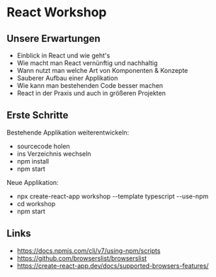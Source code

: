 # React Workshop

## Unsere Erwartungen

- Einblick in React und wie geht's
- Wie macht man React vernünftig und nachhaltig
- Wann nutzt man welche Art von Komponenten & Konzepte
- Sauberer Aufbau einer Applikation
- Wie kann man bestehenden Code besser machen
- React in der Praxis und auch in größeren Projekten

## Erste Schritte

Bestehende Applikation weiterentwickeln:

- sourcecode holen
- ins Verzeichnis wechseln
- npm install
- npm start

Neue Applikation:

- npx create-react-app workshop --template typescript --use-npm
- cd workshop
- npm start

## Links

- https://docs.npmjs.com/cli/v7/using-npm/scripts
- https://github.com/browserslist/browserslist
- https://create-react-app.dev/docs/supported-browsers-features/
